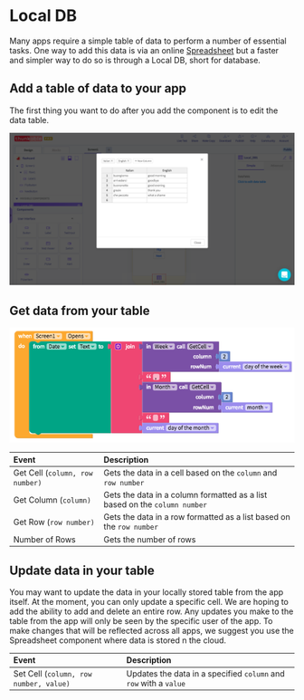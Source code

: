 # Local DB

Many apps require a simple table of data to perform a number of essential tasks. One way to add this data is via an online [Spreadsheet](spreadsheet.md) but a faster and simpler way to do so is through a Local DB, short for database.

## Add a table of data to your app

The first thing you want to do after you add the component is to edit the data table.

![You can enter your data manually or copy and paste it from most spreadsheets](.gitbook/assets/screen-shot-2018-12-12-at-5.41.11-pm.png)

## Get data from your table

![Get Cell block used to return the name of a month as it corresponds to the numerical month](.gitbook/assets/screen-shot-2018-12-13-at-2.48.14-pm.png)

| Event | Description |
| :--- | :--- |
| Get Cell \(`column, row number)` | Gets the data in a cell based on the `column` and `row number` |
| Get Column \(`column)` | Gets the data in a column formatted as a list based on the `column number` |
| Get Row \(`row number)` | Gets the data in a row formatted as a list based on the `row number` |
| Number of Rows | Gets the number of rows |

## Update data in your table

You may want to update the data in your locally stored table from the app itself. At the moment, you can only update a specific cell. We are hoping to add the ability to add and delete an entire row. Any updates you make to the table from the app will only be seen by the specific user of the app. To make changes that will be reflected across all apps, we suggest you use the Spreadsheet component where data is stored n the cloud.

| Event | Description |
| :--- | :--- |
| Set Cell \(`column, row number, value)` | Updates the data in a specified `column` and `row` with a `value` |

